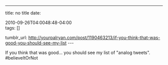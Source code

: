 ---
title: no title
date:

 2010-09-26T04:0048:48-04:00  
tags:  []

tumblr_url:
http://yourpalryan.com/post/1190463213/if-you-think-that-was-good-you-should-see-my-list
\-\--

If you think that was good... you should see my list of "analog tweets".
\#believeItOrNot
